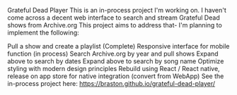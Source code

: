 Grateful Dead Player
This is an in-process project I'm working on. I haven't come across a decent web interface to search and stream Grateful Dead shows from Archive.org This project aims to address that- I'm planning to implement the following:

Pull a show and create a playlist (Complete)
Responsive interface for mobile function (in process)
Search Archive.org by year and pull shows
Expand above to search by dates
Expand above to search by song name
Optimize styling with modern design principles
Rebuild using React / React native, release on app store for native integration (convert from WebApp)
See the in-process project here:
https://braston.github.io/grateful-dead-player/
